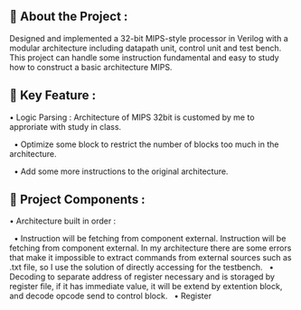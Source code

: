 ## 🧠 About the Project :
Designed and implemented a 32-bit MIPS-style processor in Verilog with a modular architecture including datapath unit, control unit and test bench. This project can handle some instruction fundamental and easy to study how to construct a basic architecture MIPS.

## 🚀 Key Feature : 
• Logic Parsing : Architecture of MIPS 32bit is customed by me to approriate with study in class.

&nbsp;&nbsp;• Optimize some block to restrict the number of blocks too much in the architecture.

&nbsp;&nbsp;• Add some more instructions to the original architecture.

## 🧩 Project Components : 
• Architecture built in order :

&nbsp;&nbsp;• Instruction will be fetching from component external. Instruction will be fetching from component external. In my architecture there are some errors that make it impossible to extract commands from external sources such as .txt file, so I use the solution of directly accessing for the testbench.
&nbsp;&nbsp;• Decoding to separate address of register necessary and is storaged by register file, if it has immediate value, it will be extend by extention block, and decode opcode send to control block.
&nbsp;&nbsp;• Register
